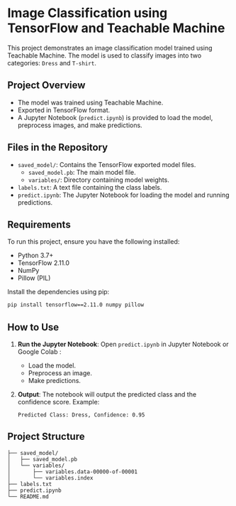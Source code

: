 # Image Classification using TensorFlow and Teachable Machine

This project demonstrates an image classification model trained using Teachable Machine. The model is used to classify images into two categories: `Dress` and `T-shirt`.

## Project Overview

- The model was trained using Teachable Machine.
- Exported in TensorFlow format.
- A Jupyter Notebook (`predict.ipynb`) is provided to load the model, preprocess images, and make predictions.

## Files in the Repository

- `saved_model/`: Contains the TensorFlow exported model files.
  - `saved_model.pb`: The main model file.
  - `variables/`: Directory containing model weights.
- `labels.txt`: A text file containing the class labels.
- `predict.ipynb`: The Jupyter Notebook for loading the model and running predictions.

## Requirements

To run this project, ensure you have the following installed:

- Python 3.7+
- TensorFlow 2.11.0
- NumPy
- Pillow (PIL)

Install the dependencies using pip:

```bash
pip install tensorflow==2.11.0 numpy pillow
```

## How to Use

1. **Run the Jupyter Notebook**:
   Open `predict.ipynb` in Jupyter Notebook or Google Colab :
   - Load the model.
   - Preprocess an image.
   - Make predictions.

2. **Output**:
   The notebook will output the predicted class and the confidence score. Example:

   ```
   Predicted Class: Dress, Confidence: 0.95
   ```

## Project Structure

```
├── saved_model/
│   ├── saved_model.pb
│   └── variables/
│       ├── variables.data-00000-of-00001
│       └── variables.index
├── labels.txt
├── predict.ipynb
└── README.md
```

